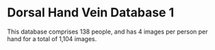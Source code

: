 # Dorsal Hand Vein Database 1

This database comprises 138 people, and has 4 images per person per hand for a total of 1,104 images. 